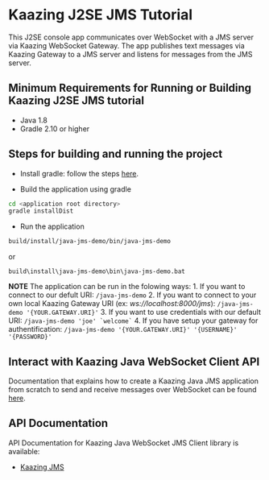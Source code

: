 # Kaazing J2SE JMS Tutorial

This J2SE console app communicates over WebSocket with a JMS server via Kaazing WebSocket Gateway. The app publishes text messages via Kaazing Gateway to a JMS server and listens for messages from the JMS server.

## Minimum Requirements for Running or Building Kaazing J2SE JMS tutorial

* Java 1.8
* Gradle 2.10 or higher

## Steps for building and running the project

- Install gradle: follow the steps [here](https://gradle.org/gradle-download/).

- Build the application using gradle

```bash
cd <application root directory>
gradle installDist
```
- Run the application 

```bash
build/install/java-jms-demo/bin/java-jms-demo
```
or
```
build\install\java-jms-demo\bin\java-jms-demo.bat
```
**NOTE** The application can be run in the folowing ways:
	1. If you want to connect to our defult URI:
	```
	/java-jms-demo
	```
	2. If you want to connect to your own local Kaazing Gateway URI (ex: *ws://localhost:8000/jms*):
	```
	/java-jms-demo '{YOUR.GATEWAY.URI}'
	```
	3. If you want to use credentials with our default URI:
	```
	/java-jms-demo 'joe' `welcome`
	```
	4. If you have setup your gateway for authentification:
	```
	/java-jms-demo '{YOUR.GATEWAY.URI}' '{USERNAME}' '{PASSWORD}' 
	```

## Interact with Kaazing Java WebSocket Client API

Documentation that explains how to create a Kaazing Java JMS application from scratch to send and receive  messages over WebSocket can be found [here](http://kaazing.com/doc/5.0/jms_client_docs/dev-java/o_dev_java.html).

## API Documentation

API Documentation for Kaazing Java WebSocket JMS Client library is available:

* [Kaazing JMS](https://kaazing.com/doc/5.0/jms_client_docs/apidoc/client/java/jms/index.html)
